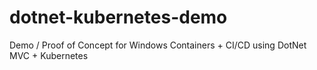 # dotnet-kubernetes-demo
Demo / Proof of Concept for Windows Containers + CI/CD using DotNet MVC + Kubernetes
